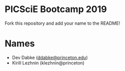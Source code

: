# PICSciE Bootcamp 2019
Fork this repository and add your name to the README!

# Names
 - Dev Dabke (ddabke@princeton.edu)
 - Kirill Lezhnin (klezhnin@princeton)
